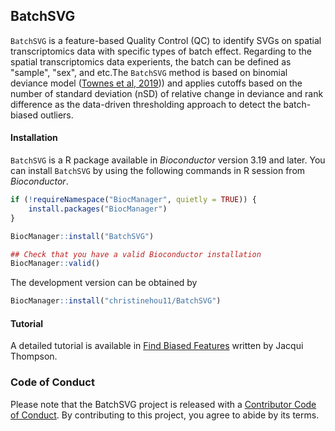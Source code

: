 ## BatchSVG

`BatchSVG` is a feature-based Quality Control (QC) to identify 
SVGs on spatial transcriptomics data with specific types of batch effect. 
Regarding to the spatial transcriptomics data experients, the batch can be 
defined as "sample", "sex", and etc.The `BatchSVG` method is based on 
binomial deviance model ([Townes et al, 2019](https://genomebiology.biomedcentral.com/articles/10.1186/s13059-019-1861-6))) 
and applies cutoffs based on 
the number of standard deviation (nSD) of relative change in deviance and 
rank difference as the data-driven thresholding approach to detect the 
batch-biased outliers.

#### Installation

`BatchSVG` is a R package available in *Bioconductor* version 3.19 and later. 
You can install `BatchSVG` by using the following commands in R session from 
*Bioconductor*.

``` r
if (!requireNamespace("BiocManager", quietly = TRUE)) {
    install.packages("BiocManager")
}

BiocManager::install("BatchSVG")

## Check that you have a valid Bioconductor installation
BiocManager::valid()
```

The development version can be obtained by

``` r
BiocManager::install("christinehou11/BatchSVG")
```

#### Tutorial

A detailed tutorial is available in 
[Find Biased Features](https://jac-thom.github.io/findBiasedFeatures/) written 
by Jacqui Thompson.

### Code of Conduct
  
Please note that the BatchSVG project is released with 
a [Contributor Code of Conduct](https://christinehou11.github.io/BatchSVG/CODE_OF_CONDUCT.html). 
By contributing to this project, you agree to abide by its terms.
